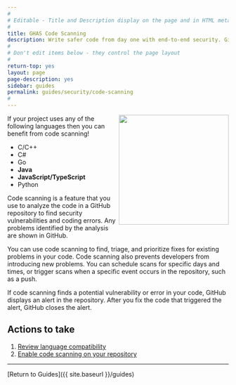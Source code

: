 ```yaml
---
#
# Editable - Title and Description display on the page and in HTML meta tags
#
title: GHAS Code Scanning
description: Write safer code from day one with end-to-end security. GitHub helps you address vulnerabilities earlier and ship secure applications with GitHub Advanced Security Code Scanning.
#
# Don't edit items below - they control the page layout
#
return-top: yes
layout: page
page-description: yes
sidebar: guides
permalink: guides/security/code-scanning
#
---
```

<img src="https://octodex.github.com/images/inspectocat.jpg" align="right" height="250px">

If your project uses any of the following languages then you can benefit from code scanning!

- C/C++
- C#
- Go
- **Java**
- **JavaScript/TypeScript**
- Python

Code scanning is a feature that you use to analyze the code in a GitHub repository to find security vulnerabilities and coding errors. Any problems identified by the analysis are shown in GitHub.

You can use code scanning to find, triage, and prioritize fixes for existing problems in your code. Code scanning also prevents developers from introducing new problems. You can schedule scans for specific days and times, or trigger scans when a specific event occurs in the repository, such as a push.

If code scanning finds a potential vulnerability or error in your code, GitHub displays an alert in the repository. After you fix the code that triggered the alert, GitHub closes the alert.

## Actions to take

1. [Review language compatibility](https://docs.github.com/en/free-pro-team@latest/github/finding-security-vulnerabilities-and-errors-in-your-code/about-code-scanning#about-codeql)
1. [Enable code scanning on your repository](https://docs.github.com/en/free-pro-team@latest/github/finding-security-vulnerabilities-and-errors-in-your-code/enabling-code-scanning-for-a-repository#enabling-code-scanning-using-actions)

---

[Return to Guides]({{ site.baseurl }}/guides)
